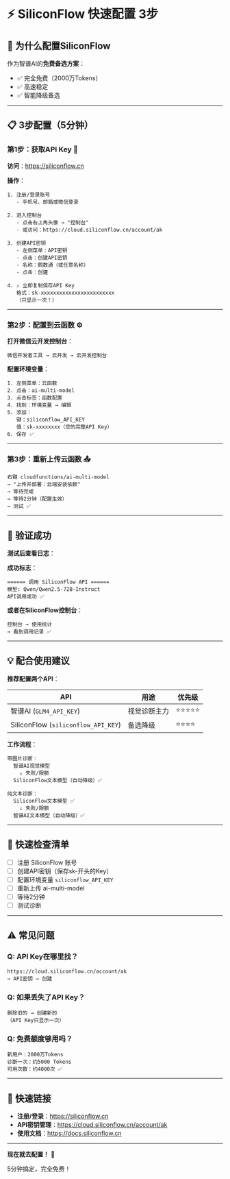 # ⚡ SiliconFlow 快速配置 3步

## 🎯 为什么配置SiliconFlow

作为智谱AI的**免费备选方案**：
- ✅ 完全免费（2000万Tokens）
- ✅ 高速稳定
- ✅ 智能降级备选

---

## 📋 3步配置（5分钟）

### 第1步：获取API Key 🔑

**访问**：https://siliconflow.cn

**操作**：
```
1. 注册/登录账号
   - 手机号、邮箱或微信登录
   
2. 进入控制台
   - 点击右上角头像 → "控制台"
   - 或访问：https://cloud.siliconflow.cn/account/ak

3. 创建API密钥
   - 左侧菜单：API密钥
   - 点击：创建API密钥
   - 名称：鹅数通（或任意名称）
   - 点击：创建
   
4. ⚠️ 立即复制保存API Key
   格式：sk-xxxxxxxxxxxxxxxxxxxxxxxx
   （只显示一次！）
```

---

### 第2步：配置到云函数 ⚙️

**打开微信云开发控制台**：
```
微信开发者工具 → 云开发 → 云开发控制台
```

**配置环境变量**：
```
1. 左侧菜单：云函数
2. 点击：ai-multi-model
3. 点击标签：函数配置
4. 找到：环境变量 → 编辑
5. 添加：
   键：siliconflow_API_KEY
   值：sk-xxxxxxxx（您的完整API Key）
6. 保存 ✅
```

---

### 第3步：重新上传云函数 📤

```
右键 cloudfunctions/ai-multi-model
→ "上传并部署：云端安装依赖"
→ 等待完成
→ 等待2分钟（配置生效）
→ 测试 ✅
```

---

## 🎯 验证成功

**测试后查看日志**：

**成功标志**：
```
====== 调用 SiliconFlow API ======
模型: Qwen/Qwen2.5-72B-Instruct
API调用成功 ✅
```

**或者在SiliconFlow控制台**：
```
控制台 → 使用统计
→ 看到调用记录 ✅
```

---

## 💡 配合使用建议

**推荐配置两个API**：

| API | 用途 | 优先级 |
|-----|------|--------|
| 智谱AI (`GLM4_API_KEY`) | 视觉诊断主力 | ⭐⭐⭐⭐⭐ |
| SiliconFlow (`siliconflow_API_KEY`) | 备选降级 | ⭐⭐⭐⭐ |

**工作流程**：
```
带图片诊断：
  智谱AI视觉模型
    ↓ 失败/限额
  SiliconFlow文本模型（自动降级）✅

纯文本诊断：
  SiliconFlow文本模型 ✅
    ↓ 失败/限额
  智谱AI文本模型（自动降级）✅
```

---

## 📝 快速检查清单

- [ ] 注册 SiliconFlow 账号
- [ ] 创建API密钥（保存sk-开头的Key）
- [ ] 配置环境变量 `siliconflow_API_KEY`
- [ ] 重新上传 ai-multi-model
- [ ] 等待2分钟
- [ ] 测试诊断

---

## ⚠️ 常见问题

### Q: API Key在哪里找？

```
https://cloud.siliconflow.cn/account/ak
→ API密钥 → 创建
```

### Q: 如果丢失了API Key？

```
删除旧的 → 创建新的
（API Key只显示一次）
```

### Q: 免费额度够用吗？

```
新用户：2000万Tokens
诊断一次：约5000 Tokens
可用次数：约4000次 ✅
```

---

## 🔗 快速链接

- **注册/登录**：https://siliconflow.cn
- **API密钥管理**：https://cloud.siliconflow.cn/account/ak
- **使用文档**：https://docs.siliconflow.cn

---

**现在就去配置！** 🚀

5分钟搞定，完全免费！

